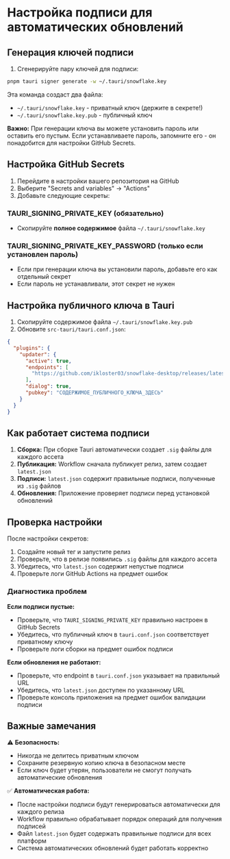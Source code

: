 # Настройка подписи для автоматических обновлений

## Генерация ключей подписи

1. Сгенерируйте пару ключей для подписи:
```bash
pnpm tauri signer generate -w ~/.tauri/snowflake.key
```

Эта команда создаст два файла:
- `~/.tauri/snowflake.key` - приватный ключ (держите в секрете!)
- `~/.tauri/snowflake.key.pub` - публичный ключ

**Важно:** При генерации ключа вы можете установить пароль или оставить его пустым. Если устанавливаете пароль, запомните его - он понадобится для настройки GitHub Secrets.

## Настройка GitHub Secrets

1. Перейдите в настройки вашего репозитория на GitHub
2. Выберите "Secrets and variables" → "Actions"
3. Добавьте следующие секреты:

### TAURI_SIGNING_PRIVATE_KEY (обязательно)
- Скопируйте **полное содержимое** файла `~/.tauri/snowflake.key`

### TAURI_SIGNING_PRIVATE_KEY_PASSWORD (только если установлен пароль)
- Если при генерации ключа вы установили пароль, добавьте его как отдельный секрет
- Если пароль не устанавливали, этот секрет не нужен

## Настройка публичного ключа в Tauri

1. Скопируйте содержимое файла `~/.tauri/snowflake.key.pub`
2. Обновите `src-tauri/tauri.conf.json`:

```json
{
  "plugins": {
    "updater": {
      "active": true,
      "endpoints": [
        "https://github.com/ikloster03/snowflake-desktop/releases/latest/download/latest.json"
      ],
      "dialog": true,
      "pubkey": "СОДЕРЖИМОЕ_ПУБЛИЧНОГО_КЛЮЧА_ЗДЕСЬ"
    }
  }
}
```

## Как работает система подписи

1. **Сборка:** При сборке Tauri автоматически создает `.sig` файлы для каждого ассета
2. **Публикация:** Workflow сначала публикует релиз, затем создает `latest.json`
3. **Подписи:** `latest.json` содержит правильные подписи, полученные из `.sig` файлов
4. **Обновления:** Приложение проверяет подписи перед установкой обновлений

## Проверка настройки

После настройки секретов:

1. Создайте новый тег и запустите релиз
2. Проверьте, что в релизе появились `.sig` файлы для каждого ассета
3. Убедитесь, что `latest.json` содержит непустые подписи
4. Проверьте логи GitHub Actions на предмет ошибок

### Диагностика проблем

**Если подписи пустые:**
- Проверьте, что `TAURI_SIGNING_PRIVATE_KEY` правильно настроен в GitHub Secrets
- Убедитесь, что публичный ключ в `tauri.conf.json` соответствует приватному ключу
- Проверьте логи сборки на предмет ошибок подписи

**Если обновления не работают:**
- Проверьте, что endpoint в `tauri.conf.json` указывает на правильный URL
- Убедитесь, что `latest.json` доступен по указанному URL
- Проверьте консоль приложения на предмет ошибок валидации подписи

## Важные замечания

⚠️ **Безопасность:**
- Никогда не делитесь приватным ключом
- Сохраните резервную копию ключа в безопасном месте
- Если ключ будет утерян, пользователи не смогут получать автоматические обновления

✅ **Автоматическая работа:**
- После настройки подписи будут генерироваться автоматически для каждого релиза
- Workflow правильно обрабатывает порядок операций для получения подписей
- Файл `latest.json` будет содержать правильные подписи для всех платформ
- Система автоматических обновлений будет работать корректно 
